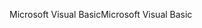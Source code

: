 <span data-ttu-id="e7c15-101">Microsoft Visual Basic</span><span class="sxs-lookup"><span data-stu-id="e7c15-101">Microsoft Visual Basic</span></span>